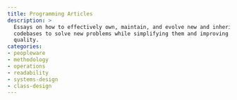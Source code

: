 ```yaml
---
title: Programming Articles
description: >
  Essays on how to effectively own, maintain, and evolve new and inherited
  codebases to solve new problems while simplifying them and improving its
  quality.
categories:
- peopleware
- methodology
- operations
- readability
- systems-design
- class-design
---
```

